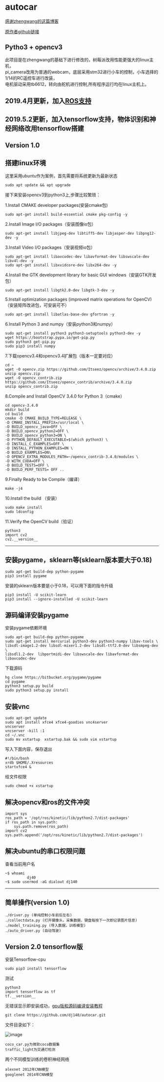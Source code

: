 # autocar

[感谢zhengwang的这篇博客](https://zhengludwig.wordpress.com/projects/self-driving-rc-car/)

[原作者github链接](https://github.com/hamuchiwa/AutoRCCar)

## Pytho3 + opencv3
此项目是在zhengwang的基础下进行修改的，树莓派改用性能更强大的linux主机，<br>
pi_camera改用为普通的webcam，底层采用stm32进行小车的控制，小车选择的1/14的RC遥控车进行改装，<br>
电机驱动采用tb6612，转向由舵机进行控制,所有程序运行均在linux主机上。

## 2019.4月更新，加入[ROS支持](https://github.com/dj140/ROS)

## 2019.5.2更新，加入tensorflow支持，物体识别和神经网络改用tensorflow搭建

## Version 1.0

## 搭建linux环境

这里采用ubuntu作为案例，首先需要将系统更新为最新状态

	sudo apt update && apt upgrade

接下来安装opencv3到python3上,步骤比较繁琐：

1.Install CMAKE developer packages(安装cmake包)

	sudo apt-get install build-essential cmake pkg-config -y
		
2.Install Image I/O packages（安装图像io包）

	sudo apt-get install libjpeg-dev libtiff5-dev libjasper-dev libpng12-dev -y
	
3.Install Video I/O packages（安装视频io包）

	sudo apt-get install libavcodec-dev libavformat-dev libswscale-dev libv4l-dev -y
	sudo apt-get install libxvidcore-dev libx264-dev -y
	
4.Install the GTK development library for basic GUI windows（安装GTK开发包）
		
	sudo apt-get install libgtk2.0-dev libgtk-3-dev -y

5.Install optimization packages (improved matrix operations for OpenCV)（安装矩阵改进包，可安装可不）

	sudo apt-get install libatlas-base-dev gfortran -y

6.Install Python 3 and numpy（安装python3和numpy）

	sudo apt-get install python3 python3-setuptools python3-dev -y
	wget https://bootstrap.pypa.io/get-pip.py
	sudo python3 get-pip.py
	sudo pip3 install numpy
	
7.下载opencv3.4和opencv3.4扩展包（版本一定要对应）

	cd ~
	wget -O opencv.zip https://github.com/Itseez/opencv/archive/3.4.0.zip
	unzip opencv.zip
	wget -O opencv_contrib.zip https://github.com/Itseez/opencv_contrib/archive/3.4.0.zip
	unzip opencv_contrib.zip

8.Compile and Install OpenCV 3.4.0 for Python 3（cmake）
		
	cd opencv-3.4.0
	mkdir build
	cd build
	cmake -D CMAKE_BUILD_TYPE=RELEASE \
	-D CMAKE_INSTALL_PREFIX=/usr/local \
	-D BUILD_opencv_java=OFF \
	-D BUILD_opencv_python2=OFF \
	-D BUILD_opencv_python3=ON \
	-D PYTHON_DEFAULT_EXECUTABLE=$(which python3) \
	-D INSTALL_C_EXAMPLES=OFF \
	-D INSTALL_PYTHON_EXAMPLES=ON \
	-D BUILD_EXAMPLES=ON\
	-D OPENCV_EXTRA_MODULES_PATH=~/opencv_contrib-3.4.0/modules \
	-D WITH_CUDA=OFF \
	-D BUILD_TESTS=OFF \
	-D BUILD_PERF_TESTS= OFF ..

9.Finally Ready to be Compile（编译）
		
	make -j4

10.Install the build （安装）
	
	sudo make install
	sudo ldconfig

11.Verify the OpenCV build（验证）
	
	python3
	import cv2
	cv2.__version__


-----------------------------------
## 安装pygame，sklearn等(sklearn版本要大于0.18)

	sudo apt-get build-dep python-pygame
	pip3 install pygame
		
  安装的sklearn版本要是小于0.18，可以用下面的指令升级
  
  	pip3 install -U scikit-learn
	pip3 install --ignore-installed -U scikit-learn


## 源码编译安装pygame

安装pygame依赖环境

	sudo apt-get build-dep python-pygame
	sudo apt-get install mercurial python3-dev python3-numpy libav-tools \
	libsdl-image1.2-dev libsdl-mixer1.2-dev libsdl-ttf2.0-dev libsmpeg-dev \
	libsdl1.2-dev  libportmidi-dev libswscale-dev libavformat-dev libavcodec-dev
下载源码
		
	hg clone https://bitbucket.org/pygame/pygame
	cd pygame
	python3 setup.py build
	sudo python3 setup.py install

## 安装vnc

    sudo apt-get update
    sudo apt install xfce4 xfce4-goodies vnc4server	    
    vncserver
    vncserver -kill :1
    cd ~/.vnc
    sudo mv xstartup  xstartup.bak && sudo vim xstartup
    
 写入下面内容，保存退出
 
    #!/bin/bash
    xrdb $HOME/.Xresources
    startxfce4 &
    
  给文件权限
    
    sudo chmod +x xstartup

## 解决opencv和ros的文件冲突

	import sys
	ros_path = '/opt/ros/kinetic/lib/python2.7/dist-packages'
	if ros_path in sys.path:
        sys.path.remove(ros_path)
	import cv2
	sys.path.append('/opt/ros/kinetic/lib/python2.7/dist-packages')

## 解决ubuntu的串口权限问题

查看当前用户名

	~$ whoami
              dj40
	~$ sudo usermod -aG dialout dj140

--------------------------------
## 简单操作(version 1.0)

	./driver.py (单纯控制小车前后左右)
	./collectdata.py (打开摄像头，采集数据，键盘每按下一次即记录图片信息)
	./model_training.py (导入数据，训练模型)
	./auto_driver.py (自动驾驶)

## Version 2.0 tensorflow版

安装Tensorflow-cpu
	
	sudo pip3 install tensorflow

测试

	python3
    import tensorflow as tf
	tf.__version__

无错误显示即安装成功，[gpu版和源码编译安装教程](https://github.com/dj140/Tensorflow-install-tutorial)

	git clone https://github.com/dj140/autocar.git

文件目录如下：

![image](https://github.com/dj140/autocar/blob/master/images/tree.png)

	coco_car.py为微软coco数据集
	traffic_light为交通灯检测

两个不同模型训练的卷积神经网络

	alexnet 2012年CNN模型
	googlenet 2014年CNN模型


